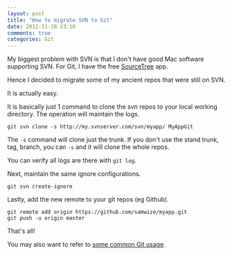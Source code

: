 ```yaml
---
layout: post
title: "How to migrate SVN to Git"
date: 2012-11-28 23:10
comments: true
categories: Git
---
```


My biggest problem with SVN is that I don't have good Mac software supporting SVN. For Git, I have the free [SourceTree](http://www.sourcetreeapp.com/) app.

Hence I decided to migrate some of my ancient repos that were still on SVN.

It is actually easy.

<!-- more -->

It is basically just 1 command to clone the svn repos to your local working directory. The operation will maintain the logs.

	git svn clone -s http://my.svnserver.com/svn/myapp/ MyAppGit

The `-s` command will clone just the trunk. If you don't use the stand trunk, tag, branch, you can `-s` and it will clone the whole repos.

You can verify all logs are there with `git log`.

Next, maintain the same ignore configurations.

	git svn create-ignore

Lastly, add the new remote to your git repos (eg Github).

	git remote add origin https://github.com/samwize/myapp.git
	git push -u origin master

That's all!

You may also want to refer to [some common Git usage](http://samwize.com/2012/10/30/common-git-usage/).